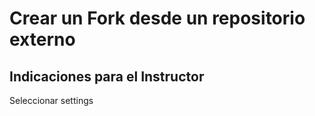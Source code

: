# **Crear un Fork desde un repositorio externo**

## Indicaciones para el Instructor

Seleccionar settings
